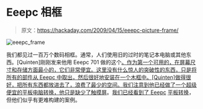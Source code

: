 # Eeepc 相框

> 原文：<https://hackaday.com/2009/04/15/eeepc-picture-frame/>

![eeepc_frame](img/2e248cb0ef8e67557d8cb1952a66b730.png "eeepc_frame")

我们都见过一百万个数码相框。通常，人们使用旧的过时的笔记本电脑或其他东西。[Quinten]刚刚发来他用 Eeepc 701 做的这个[。作为第一个可用的，在屏幕尺寸和存储方面最小的，它们非常便宜。这里没有什么惊人的突破性的东西，只是将所有的部件从 Eeepc 中取出，然后很好地安装在一个木框中。[Quinten]做得很好，把所有东西都放进去了，浪费了最少的空间。我们注意到他已经做了一个超级便宜的平板电脑转换，他只是缺少了](http://awooga.nl/the-eee-pc-digital-picture-frame)[触摸屏](http://hackaday.com/2008/06/01/touchscreen-kit-for-eee-pc/)。[我们已经看到了 Eeepc](http://hackaday.com/2008/09/22/changing-the-eeepc-701-form-factor/) [平板转换](http://hackaday.com/2008/07/07/eee-pc-tablet-build/)，但他们似乎有更难构建的案例。